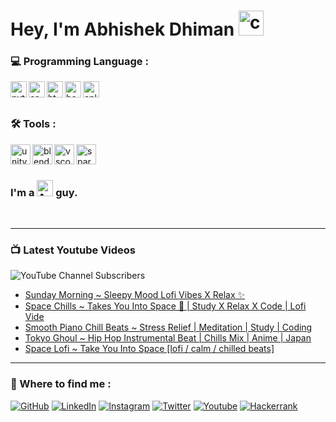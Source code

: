 # Hey, I'm Abhishek Dhiman <img  alt="cplusplus" width="40px" src="https://media.tenor.com/images/02427a361839c4b3c41dab89c2bf12a6/tenor.gif" />

### :computer: Programming Language :

[<img align="left" alt="python" width="26px" src="https://simpleicons.org/icons/python.svg" />][notepad-clone]
[<img align="left" alt="css3" width="26px" src="https://simpleicons.org/icons/css3.svg" />][css-static]
[<img align="left" alt="html5" width="26px" src="https://simpleicons.org/icons/html5.svg" />][html-selectors]
[<img align="left" alt="bootstrap" width="26px" src="https://simpleicons.org/icons/bootstrap.svg" />][tindog]
<img align="left" alt="cplusplus" width="26px" src="https://simpleicons.org/icons/cplusplus.svg" />



<br/>
<br/>


### :hammer_and_wrench: Tools :
[<img align="left" width="32" alt="unity" src="https://simpleicons.org/icons/unity.svg" />][unity2d-game]
<img  align="left" width="32"  alt="blender" src="https://simpleicons.org/icons/blender.svg" />
<img  align="left" width="32" alt="vscode" src="https://simpleicons.org/icons/visualstudiocode.svg" />
<img  align="left" width="32" alt="sparkar" src="https://simpleicons.org/icons/sparkar.svg" />

<br/>
<br/>

### I'm a <img alt="Android"  width="26px" src="https://media.tenor.com/images/6a07d90fb23a9fadf2e3fec429150697/tenor.gif" />  guy.

<br/>

----

### :tv: Latest Youtube Videos

![YouTube Channel Subscribers](https://img.shields.io/youtube/channel/subscribers/UCN3VRbRUrFDqvFC-IHppScA)

<!-- YOUTUBE:START -->
- [Sunday Morning ~ Sleepy Mood Lofi Vibes X Relax ✨](https://www.youtube.com/watch?v=8ZbGzcf2ryg)
- [Space Chills ~ Takes You Into Space 🌌  | Study X Relax X Code | Lofi Vide](https://www.youtube.com/watch?v=YOOrt6cMpHs)
- [Smooth Piano Chill Beats ~ Stress Relief | Meditation | Study | Coding](https://www.youtube.com/watch?v=mMydnfR1Fh8)
- [Tokyo Ghoul ~ Hip Hop Instrumental Beat | Chills Mix | Anime | Japan](https://www.youtube.com/watch?v=RyzYWuyioUM)
- [Space Lofi ~ Take You Into Space  [lofi / calm / chilled beats]](https://www.youtube.com/watch?v=jPg0_iCR8Xg)
<!-- YOUTUBE:END -->


-----

### :round_pushpin: Where to find me : 

[<img alt="GitHub" src="https://img.shields.io/badge/github-%23121011.svg?&style=for-the-badge&logo=github&logoColor=white"/>][github]
[<img alt="LinkedIn" src="https://img.shields.io/badge/Linkedin-%230077B5.svg?&style=for-the-badge&logo=linkedin&logoColor=white"/>][linkedin]
[<img alt="Instagram" src="https://img.shields.io/badge/Instagram-%23E4405F.svg?&style=for-the-badge&logo=Instagram&logoColor=white"/>][ig]
[<img alt="Twitter" src="https://img.shields.io/badge/Twitter-%231DA1F2.svg?&style=for-the-badge&logo=Twitter&logoColor=white"/>][twitter]
[<img alt="Youtube" src="https://img.shields.io/badge/Youtube-%23FF0000.svg?&style=for-the-badge&logo=YouTube&logoColor=white"/>][yt]
[<img alt="Hackerrank" src="https://img.shields.io/badge/-Hackerrank-2EC866?style=for-the-badge&logo=HackerRank&logoColor=white"/>][hackerrank]




<!-- Keys & Values  -->
[notepad-clone]: https://github.com/abhishek-dhnma/Notepad-Clone
[helixjump-clone]: https://github.com/abhishek-dhnma/HelixJumpClone
[tindog]: https://github.com/abhishek-dhnma/my-first-website
[css-static]: https://github.com/abhishek-dhnma/CSS-static-and-relative-concepts
[html-selectors]: https://github.com/abhishek-dhnma/Monkey-using-html-selectoors
[unity2d-game]: https://github.com/abhishek-dhnma/HelixJumpClone
[linkedin]: https://www.linkedin.com/in/abhishek-dhiman-1a9091185/
[yt]: https://www.youtube.com/channel/UCN3VRbRUrFDqvFC-IHppScA
[ig]: https://www.instagram.com/abhishek.devvv/
[twitter]: https://twitter.com/Abhishe46379875
[github]: https://github.com/abhishek-dhnma
[hackerrank]: https://www.hackerrank.com/dhimana862
